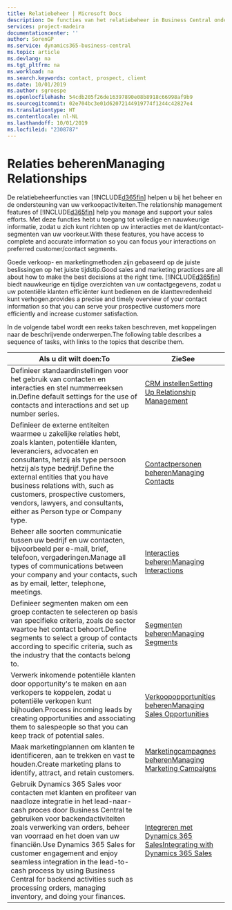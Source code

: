 ```yaml
---
title: Relatiebeheer | Microsoft Docs
description: De functies van het relatiebeheer in Business Central ondersteunen uw verkoopinspanningen en u kunt gegevens over contacten en prospects openen zodat u klanten efficiënter kunt bedienen.
services: project-madeira
documentationcenter: ''
author: SorenGP
ms.service: dynamics365-business-central
ms.topic: article
ms.devlang: na
ms.tgt_pltfrm: na
ms.workload: na
ms.search.keywords: contact, prospect, client
ms.date: 10/01/2019
ms.author: sgroespe
ms.openlocfilehash: 54cdb205f26de16397890e08b8918c66998af9b9
ms.sourcegitcommit: 02e704bc3e01d62072144919774f1244c42827e4
ms.translationtype: HT
ms.contentlocale: nl-NL
ms.lasthandoff: 10/01/2019
ms.locfileid: "2308787"
---
```

# <a name="managing-relationships"></a><span data-ttu-id="ee7d1-103">Relaties beheren</span><span class="sxs-lookup"><span data-stu-id="ee7d1-103">Managing Relationships</span></span>
<span data-ttu-id="ee7d1-104">De relatiebeheerfuncties van [!INCLUDE[d365fin](includes/d365fin_md.md)] helpen u bij het beheer en de ondersteuning van uw verkoopactiviteiten.</span><span class="sxs-lookup"><span data-stu-id="ee7d1-104">The relationship management features of [!INCLUDE[d365fin](includes/d365fin_md.md)] help you manage and support your sales efforts.</span></span> <span data-ttu-id="ee7d1-105">Met deze functies hebt u toegang tot volledige en nauwkeurige informatie, zodat u zich kunt richten op uw interacties met de klant/contact-segmenten van uw voorkeur.</span><span class="sxs-lookup"><span data-stu-id="ee7d1-105">With these features, you have access to complete and accurate information so you can focus your interactions on preferred customer/contact segments.</span></span>

<span data-ttu-id="ee7d1-106">Goede verkoop- en marketingmethoden zijn gebaseerd op de juiste beslissingen op het juiste tijdstip.</span><span class="sxs-lookup"><span data-stu-id="ee7d1-106">Good sales and marketing practices are all about how to make the best decisions at the right time.</span></span> [!INCLUDE[d365fin](includes/d365fin_md.md)] <span data-ttu-id="ee7d1-107">biedt nauwkeurige en tijdige overzichten van uw contactgegevens, zodat u uw potentiële klanten efficiënter kunt bedienen en de klanttevredenheid kunt verhogen.</span><span class="sxs-lookup"><span data-stu-id="ee7d1-107">provides a precise and timely overview of your contact information so that you can serve your prospective customers more efficiently and increase customer satisfaction.</span></span>

<span data-ttu-id="ee7d1-108">In de volgende tabel wordt een reeks taken beschreven, met koppelingen naar de beschrijvende onderwerpen.</span><span class="sxs-lookup"><span data-stu-id="ee7d1-108">The following table describes a sequence of tasks, with links to the topics that describe them.</span></span>  

| <span data-ttu-id="ee7d1-109">Als u dit wilt doen:</span><span class="sxs-lookup"><span data-stu-id="ee7d1-109">To</span></span> | <span data-ttu-id="ee7d1-110">Zie</span><span class="sxs-lookup"><span data-stu-id="ee7d1-110">See</span></span> |
| --- | --- |
|<span data-ttu-id="ee7d1-111">Definieer standaardinstellingen voor het gebruik van contacten en interacties en stel nummerreeksen in.</span><span class="sxs-lookup"><span data-stu-id="ee7d1-111">Define default settings for the use of contacts and interactions and set up number series.</span></span>|[<span data-ttu-id="ee7d1-112">CRM instellen</span><span class="sxs-lookup"><span data-stu-id="ee7d1-112">Setting Up Relationship Management</span></span>](marketing-setup-marketing.md)|
|<span data-ttu-id="ee7d1-113">Definieer de externe entiteiten waarmee u zakelijke relaties hebt, zoals klanten, potentiële klanten, leveranciers, advocaten en consultants, hetzij als type persoon hetzij als type bedrijf.</span><span class="sxs-lookup"><span data-stu-id="ee7d1-113">Define the external entities that you have business relations with, such as customers, prospective customers, vendors, lawyers, and consultants, either as Person type or Company type.</span></span>|[<span data-ttu-id="ee7d1-114">Contactpersonen beheren</span><span class="sxs-lookup"><span data-stu-id="ee7d1-114">Managing Contacts</span></span>](marketing-contacts.md)|
|<span data-ttu-id="ee7d1-115">Beheer alle soorten communicatie tussen uw bedrijf en uw contacten, bijvoorbeeld per e-mail, brief, telefoon, vergaderingen.</span><span class="sxs-lookup"><span data-stu-id="ee7d1-115">Manage all types of communications between your company and your contacts, such as by email, letter, telephone, meetings.</span></span>|[<span data-ttu-id="ee7d1-116">Interacties beheren</span><span class="sxs-lookup"><span data-stu-id="ee7d1-116">Managing Interactions</span></span>](marketing-interactions.md)|
|<span data-ttu-id="ee7d1-117">Definieer segmenten maken om een groep contacten te selecteren op basis van specifieke criteria, zoals de sector waartoe het contact behoort.</span><span class="sxs-lookup"><span data-stu-id="ee7d1-117">Define segments to select a group of contacts according to specific criteria, such as the industry that the contacts belong to.</span></span>|[<span data-ttu-id="ee7d1-118">Segmenten beheren</span><span class="sxs-lookup"><span data-stu-id="ee7d1-118">Managing Segments</span></span>](marketing-segments.md)|
|<span data-ttu-id="ee7d1-119">Verwerk inkomende potentiële klanten door opportunity's te maken en aan verkopers te koppelen, zodat u potentiële verkopen kunt bijhouden.</span><span class="sxs-lookup"><span data-stu-id="ee7d1-119">Process incoming leads by creating opportunities and associating them to salespeople so that you can keep track of potential sales.</span></span>|[<span data-ttu-id="ee7d1-120">Verkoopopportunities beheren</span><span class="sxs-lookup"><span data-stu-id="ee7d1-120">Managing Sales Opportunities</span></span>](marketing-manage-sales-opportunities.md)|
|<span data-ttu-id="ee7d1-121">Maak marketingplannen om klanten te identificeren, aan te trekken en vast te houden.</span><span class="sxs-lookup"><span data-stu-id="ee7d1-121">Create marketing plans to identify, attract, and retain customers.</span></span>|[<span data-ttu-id="ee7d1-122">Marketingcampagnes beheren</span><span class="sxs-lookup"><span data-stu-id="ee7d1-122">Managing Marketing Campaigns</span></span>](marketing-campaigns.md)|
|<span data-ttu-id="ee7d1-123">Gebruik Dynamics 365 Sales voor contacten met klanten en profiteer van naadloze integratie in het lead-naar-cash proces door Business Central te gebruiken voor backendactiviteiten zoals verwerking van orders, beheer van voorraad en het doen van uw financiën.</span><span class="sxs-lookup"><span data-stu-id="ee7d1-123">Use Dynamics 365 Sales for customer engagement and enjoy seamless integration in the lead-to-cash process by using Business Central for backend activities such as processing orders, managing inventory, and doing your finances.</span></span>|[<span data-ttu-id="ee7d1-124">Integreren met Dynamics 365 Sales</span><span class="sxs-lookup"><span data-stu-id="ee7d1-124">Integrating with Dynamics 365 Sales</span></span>](marketing-integrate-dynamicscrm.md)|
